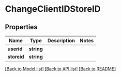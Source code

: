 # ChangeClientIDStoreID

## Properties
Name | Type | Description | Notes
------------ | ------------- | ------------- | -------------
**userid** | **string** |  | 
**storeid** | **string** |  | 

[[Back to Model list]](../README.md#documentation-for-models) [[Back to API list]](../README.md#documentation-for-api-endpoints) [[Back to README]](../README.md)



